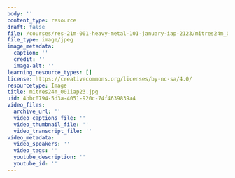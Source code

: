 ```yaml
---
body: ''
content_type: resource
draft: false
file: /courses/res-21m-001-heavy-metal-101-january-iap-2123/mitres24m_001iap23.jpg
file_type: image/jpeg
image_metadata:
  caption: ''
  credit: ''
  image-alt: ''
learning_resource_types: []
license: https://creativecommons.org/licenses/by-nc-sa/4.0/
resourcetype: Image
title: mitres24m_001iap23.jpg
uid: 4bbc0794-5d3a-4051-920c-74f4639839a4
video_files:
  archive_url: ''
  video_captions_file: ''
  video_thumbnail_file: ''
  video_transcript_file: ''
video_metadata:
  video_speakers: ''
  video_tags: ''
  youtube_description: ''
  youtube_id: ''
---
```

